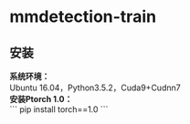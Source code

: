 # mmdetection-train
<h2>安装</h2>
<strong>系统环境：</strong></br>
Ubuntu 16.04，Python3.5.2，Cuda9+Cudnn7</br>
<strong>安装Ptorch 1.0：</strong></br>
```
  pip install torch==1.0
```
